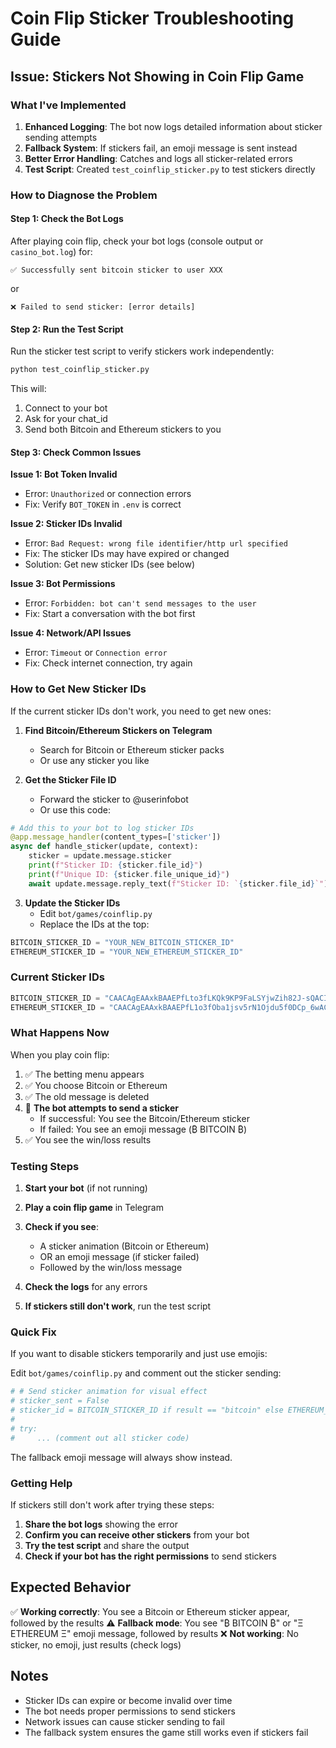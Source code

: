 # Coin Flip Sticker Troubleshooting Guide

## Issue: Stickers Not Showing in Coin Flip Game

### What I've Implemented

1. **Enhanced Logging**: The bot now logs detailed information about sticker sending attempts
2. **Fallback System**: If stickers fail, an emoji message is sent instead
3. **Better Error Handling**: Catches and logs all sticker-related errors
4. **Test Script**: Created `test_coinflip_sticker.py` to test stickers directly

### How to Diagnose the Problem

#### Step 1: Check the Bot Logs

After playing coin flip, check your bot logs (console output or `casino_bot.log`) for:

```
✅ Successfully sent bitcoin sticker to user XXX
```

or

```
❌ Failed to send sticker: [error details]
```

#### Step 2: Run the Test Script

Run the sticker test script to verify stickers work independently:

```bash
python test_coinflip_sticker.py
```

This will:
1. Connect to your bot
2. Ask for your chat_id
3. Send both Bitcoin and Ethereum stickers to you

#### Step 3: Check Common Issues

**Issue 1: Bot Token Invalid**
- Error: `Unauthorized` or connection errors
- Fix: Verify `BOT_TOKEN` in `.env` is correct

**Issue 2: Sticker IDs Invalid**
- Error: `Bad Request: wrong file identifier/http url specified`
- Fix: The sticker IDs may have expired or changed
- Solution: Get new sticker IDs (see below)

**Issue 3: Bot Permissions**
- Error: `Forbidden: bot can't send messages to the user`
- Fix: Start a conversation with the bot first

**Issue 4: Network/API Issues**
- Error: `Timeout` or `Connection error`
- Fix: Check internet connection, try again

### How to Get New Sticker IDs

If the current sticker IDs don't work, you need to get new ones:

1. **Find Bitcoin/Ethereum Stickers on Telegram**
   - Search for Bitcoin or Ethereum sticker packs
   - Or use any sticker you like

2. **Get the Sticker File ID**
   - Forward the sticker to @userinfobot
   - Or use this code:

```python
# Add this to your bot to log sticker IDs
@app.message_handler(content_types=['sticker'])
async def handle_sticker(update, context):
    sticker = update.message.sticker
    print(f"Sticker ID: {sticker.file_id}")
    print(f"Unique ID: {sticker.file_unique_id}")
    await update.message.reply_text(f"Sticker ID: `{sticker.file_id}`")
```

3. **Update the Sticker IDs**
   - Edit `bot/games/coinflip.py`
   - Replace the IDs at the top:

```python
BITCOIN_STICKER_ID = "YOUR_NEW_BITCOIN_STICKER_ID"
ETHEREUM_STICKER_ID = "YOUR_NEW_ETHEREUM_STICKER_ID"
```

### Current Sticker IDs

```python
BITCOIN_STICKER_ID = "CAACAgEAAxkBAAEPfLto3fLKQk9KP9FaLSYjwZih82J-sQACIAYAAhUgyUYe7AYU47cPsDYE"
ETHEREUM_STICKER_ID = "CAACAgEAAxkBAAEPfL1o3fOba1jsv5rN1Ojdu5f0DCp_6wACHwYAAhUgyUbBT2yx1FdJ7DYE"
```

### What Happens Now

When you play coin flip:

1. ✅ The betting menu appears
2. ✅ You choose Bitcoin or Ethereum
3. ✅ The old message is deleted
4. 🎯 **The bot attempts to send a sticker**
   - If successful: You see the Bitcoin/Ethereum sticker
   - If failed: You see an emoji message (₿ BITCOIN ₿)
5. ✅ You see the win/loss results

### Testing Steps

1. **Start your bot** (if not running)
2. **Play a coin flip game** in Telegram
3. **Check if you see**:
   - A sticker animation (Bitcoin or Ethereum)
   - OR an emoji message (if sticker failed)
   - Followed by the win/loss message

4. **Check the logs** for any errors
5. **If stickers still don't work**, run the test script

### Quick Fix

If you want to disable stickers temporarily and just use emojis:

Edit `bot/games/coinflip.py` and comment out the sticker sending:

```python
# # Send sticker animation for visual effect
# sticker_sent = False
# sticker_id = BITCOIN_STICKER_ID if result == "bitcoin" else ETHEREUM_STICKER_ID
# 
# try:
#     ... (comment out all sticker code)
```

The fallback emoji message will always show instead.

### Getting Help

If stickers still don't work after trying these steps:

1. **Share the bot logs** showing the error
2. **Confirm you can receive other stickers** from your bot
3. **Try the test script** and share the output
4. **Check if your bot has the right permissions** to send stickers

## Expected Behavior

✅ **Working correctly**: You see a Bitcoin or Ethereum sticker appear, followed by the results
⚠️ **Fallback mode**: You see "₿ BITCOIN ₿" or "Ξ ETHEREUM Ξ" emoji message, followed by results
❌ **Not working**: No sticker, no emoji, just results (check logs)

## Notes

- Sticker IDs can expire or become invalid over time
- The bot needs proper permissions to send stickers
- Network issues can cause sticker sending to fail
- The fallback system ensures the game still works even if stickers fail
